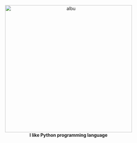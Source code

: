 <p align="center">
    <img alt="albu" width="400px" src="https://s2.uupload.ir/files/python_268q.gif" />
    <br>
        <b> I like Python programming language </b>
    <br>
</p>
